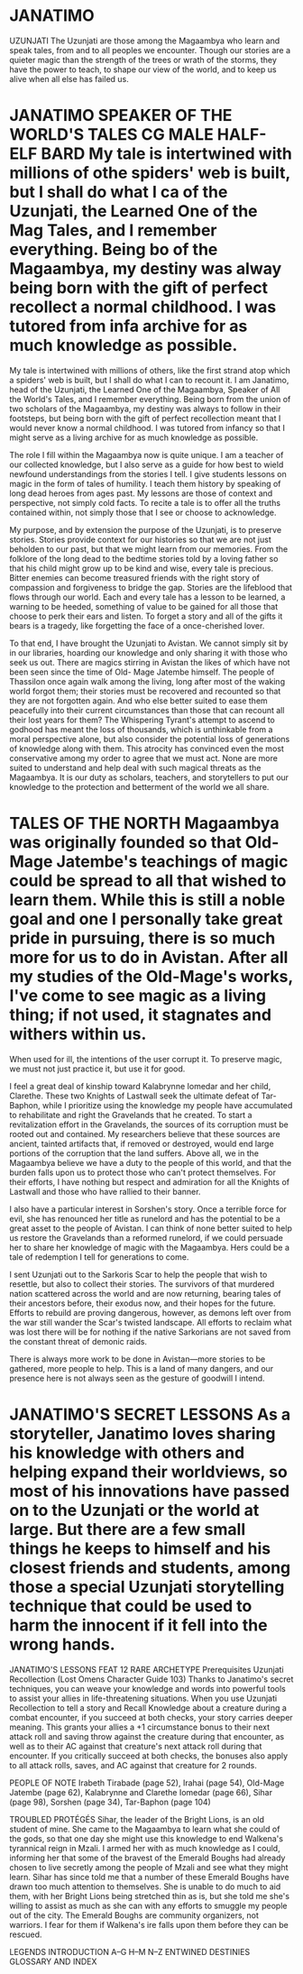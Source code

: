 # JANATIMO

UZUNJATI The Uzunjati are those among the Magaambya who learn and speak tales, from and to all peoples we encounter. Though our stories are a quieter magic than the strength of the trees or wrath of the storms, they have the power to teach, to shape our view of the world, and to keep us alive when all else has failed us.

# JANATIMO SPEAKER OF THE WORLD'S TALES CG MALE HALF-ELF BARD My tale is intertwined with millions of othe spiders' web is built, but I shall do what I ca of the Uzunjati, the Learned One of the Mag Tales, and I remember everything. Being bo of the Magaambya, my destiny was alway being born with the gift of perfect recollect a normal childhood. I was tutored from infa archive for as much knowledge as possible.

My tale is intertwined with millions of others, like the first strand atop which a spiders' web is built, but I shall do what I can to recount it. I am Janatimo, head of the Uzunjati, the Learned One of the Magaambya, Speaker of All the World's Tales, and I remember everything. Being born from the union of two scholars of the Magaambya, my destiny was always to follow in their footsteps, but being born with the gift of perfect recollection meant that I would never know a normal childhood. I was tutored from infancy so that I might serve as a living archive for as much knowledge as possible.

The role I fill within the Magaambya now is quite unique. I am a teacher of our collected knowledge, but I also serve as a guide for how best to wield newfound understandings from the stories I tell. I give students lessons on magic in the form of tales of humility. I teach them history by speaking of long dead heroes from ages past. My lessons are those of context and perspective, not simply cold facts. To recite a tale is to offer all the truths contained within, not simply those that I see or choose to acknowledge.

My purpose, and by extension the purpose of the Uzunjati, is to preserve stories. Stories provide context for our histories so that we are not just beholden to our past, but that we might learn from our memories. From the folklore of the long dead to the bedtime stories told by a loving father so that his child might grow up to be kind and wise, every tale is precious. Bitter enemies can become treasured friends with the right story of compassion and forgiveness to bridge the gap. Stories are the lifeblood that flows through our world. Each and every tale has a lesson to be learned, a warning to be heeded, something of value to be gained for all those that choose to perk their ears and listen. To forget a story and all of the gifts it bears is a tragedy, like forgetting the face of a once-cherished lover.

To that end, I have brought the Uzunjati to Avistan. We cannot simply sit by in our libraries, hoarding our knowledge and only sharing it with those who seek us out. There are magics stirring in Avistan the likes of which have not been seen since the time of Old- Mage Jatembe himself. The people of Thassilon once again walk among the living, long after most of the waking world forgot them; their stories must be recovered and recounted so that they are not forgotten again. And who else better suited to ease them peacefully into their current circumstances than those that can recount all their lost years for them? The Whispering Tyrant's attempt to ascend to godhood has meant the loss of thousands, which is unthinkable from a moral perspective alone, but also consider the potential loss of generations of knowledge along with them. This atrocity has convinced even the most conservative among my order to agree that we must act. None are more suited to understand and help deal with such magical threats as the Magaambya. It is our duty as scholars, teachers, and storytellers to put our knowledge to the protection and betterment of the world we all share.

# TALES OF THE NORTH Magaambya was originally founded so that Old-Mage Jatembe's teachings of magic could be spread to all that wished to learn them. While this is still a noble goal and one I personally take great pride in pursuing, there is so much more for us to do in Avistan. After all my studies of the Old-Mage's works, I've come to see magic as a living thing; if not used, it stagnates and withers within us.

When used for ill, the intentions of the user corrupt it. To preserve magic, we must not just practice it, but use it for good.

I feel a great deal of kinship toward Kalabrynne Iomedar and her child, Clarethe. These two Knights of Lastwall seek the ultimate defeat of Tar-Baphon, while I prioritize using the knowledge my people have accumulated to rehabilitate and right the Gravelands that he created. To start a revitalization effort in the Gravelands, the sources of its corruption must be rooted out and contained. My researchers believe that these sources are ancient, tainted artifacts that, if removed or destroyed, would end large portions of the corruption that the land suffers. Above all, we in the Magaambya believe we have a duty to the people of this world, and that the burden falls upon us to protect those who can't protect themselves. For their efforts, I have nothing but respect and admiration for all the Knights of Lastwall and those who have rallied to their banner.

I also have a particular interest in Sorshen's story. Once a terrible force for evil, she has renounced her title as runelord and has the potential to be a great asset to the people of Avistan. I can think of none better suited to help us restore the Gravelands than a reformed runelord, if we could persuade her to share her knowledge of magic with the Magaambya. Hers could be a tale of redemption I tell for generations to come.

I sent Uzunjati out to the Sarkoris Scar to help the people that wish to resettle, but also to collect their stories. The survivors of that murdered nation scattered across the world and are now returning, bearing tales of their ancestors before, their exodus now, and their hopes for the future. Efforts to rebuild are proving dangerous, however, as demons left over from the war still wander the Scar's twisted landscape. All efforts to reclaim what was lost there will be for nothing if the native Sarkorians are not saved from the constant threat of demonic raids.

There is always more work to be done in Avistan—more stories to be gathered, more people to help. This is a land of many dangers, and our presence here is not always seen as the gesture of goodwill I intend.

# JANATIMO'S SECRET LESSONS As a storyteller, Janatimo loves sharing his knowledge with others and helping expand their worldviews, so most of his innovations have passed on to the Uzunjati or the world at large. But there are a few small things he keeps to himself and his closest friends and students, among those a special Uzunjati storytelling technique that could be used to harm the innocent if it fell into the wrong hands.

JANATIMO'S LESSONS FEAT 12 RARE ARCHETYPE Prerequisites Uzunjati Recollection (Lost Omens Character Guide 103) Thanks to Janatimo's secret techniques, you can weave your knowledge and words into powerful tools to assist your allies in life-threatening situations. When you use Uzunjati Recollection to tell a story and Recall Knowledge about a creature during a combat encounter, if you succeed at both checks, your story carries deeper meaning. This grants your allies a +1 circumstance bonus to their next attack roll and saving throw against the creature during that encounter, as well as to their AC against that creature's next attack roll during that encounter. If you critically succeed at both checks, the bonuses also apply to all attack rolls, saves, and AC against that creature for 2 rounds.

PEOPLE OF NOTE Irabeth Tirabade (page 52), Irahai (page 54), Old-Mage Jatembe (page 62), Kalabrynne and Clarethe Iomedar (page 66), Sihar (page 98), Sorshen (page 34), Tar-Baphon (page 104)

TROUBLED PROTÉGÉS Sihar, the leader of the Bright Lions, is an old student of mine. She came to the Magaambya to learn what she could of the gods, so that one day she might use this knowledge to end Walkena's tyrannical reign in Mzali. I armed her with as much knowledge as I could, informing her that some of the bravest of the Emerald Boughs had already chosen to live secretly among the people of Mzali and see what they might learn. Sihar has since told me that a number of these Emerald Boughs have drawn too much attention to themselves. She is unable to do much to aid them, with her Bright Lions being stretched thin as is, but she told me she's willing to assist as much as she can with any efforts to smuggle my people out of the city. The Emerald Boughs are community organizers, not warriors. I fear for them if Walkena's ire falls upon them before they can be rescued.

LEGENDS INTRODUCTION A–G H–M N–Z ENTWINED DESTINIES GLOSSARY AND INDEX
